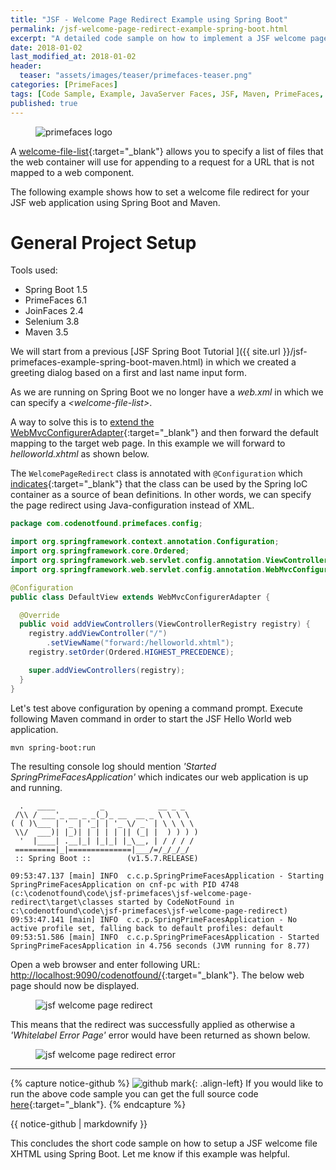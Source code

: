 ```yaml
---
title: "JSF - Welcome Page Redirect Example using Spring Boot"
permalink: /jsf-welcome-page-redirect-example-spring-boot.html
excerpt: "A detailed code sample on how to implement a JSF welcome page redirect using Spring Boot."
date: 2018-01-02
last_modified_at: 2018-01-02
header:
  teaser: "assets/images/teaser/primefaces-teaser.png"
categories: [PrimeFaces]
tags: [Code Sample, Example, JavaServer Faces, JSF, Maven, PrimeFaces, Redirect, Spring Boot, Welcome File, Welcome Page]
published: true
---
```


<figure>
  <img src="{{ site.url }}/assets/images/logo/primefaces-logo.png" alt="primefaces logo" class="logo">
</figure>

A [welcome-file-list](https://docs.oracle.com/cd/E19798-01/821-1841/bnaer/index.html){:target="_blank"} allows you to specify a list of files that the web container will use for appending to a request for a URL that is not mapped to a web component.

The following example shows how to set a welcome file redirect for your JSF web application using Spring Boot and Maven.

# General Project Setup

Tools used:
* Spring Boot 1.5
* PrimeFaces 6.1
* JoinFaces 2.4
* Selenium 3.8
* Maven 3.5

We will start from a previous [JSF Spring Boot Tutorial ]({{ site.url }}/jsf-primefaces-example-spring-boot-maven.html) in which we created a greeting dialog based on a first and last name input form.

As we are running on Spring Boot we no longer have a <var>web.xml</var> in which we can specify a <var>&lt;welcome-file-list&gt;</var>.

A way to solve this is to [extend the WebMvcConfigurerAdapter](https://stackoverflow.com/a/29054676/4201470){:target="_blank"} and then forward the default mapping to the target web page. In this example we will forward to <var>helloworld.xhtml</var> as shown below.

The `WelcomePageRedirect` class is annotated with `@Configuration` which [indicates](https://docs.spring.io/spring/docs/4.3.13.RELEASE/spring-framework-reference/html/beans.html#beans-java-basic-concepts){:target="_blank"} that the class can be used by the Spring IoC container as a source of bean definitions. In other words, we can specify the page redirect using Java-configuration instead of XML.

``` java
package com.codenotfound.primefaces.config;

import org.springframework.context.annotation.Configuration;
import org.springframework.core.Ordered;
import org.springframework.web.servlet.config.annotation.ViewControllerRegistry;
import org.springframework.web.servlet.config.annotation.WebMvcConfigurerAdapter;

@Configuration
public class DefaultView extends WebMvcConfigurerAdapter {

  @Override
  public void addViewControllers(ViewControllerRegistry registry) {
    registry.addViewController("/")
        .setViewName("forward:/helloworld.xhtml");
    registry.setOrder(Ordered.HIGHEST_PRECEDENCE);

    super.addViewControllers(registry);
  }
}
```

Let's test above configuration by opening a command prompt. Execute following Maven command in order to start the JSF Hello World web application.

``` plaintext
mvn spring-boot:run
```

The resulting console log should mention <var>'Started SpringPrimeFacesApplication'</var> which indicates our web application is up and running.

``` plaintext
  .   ____          _            __ _ _
 /\\ / ___'_ __ _ _(_)_ __  __ _ \ \ \ \
( ( )\___ | '_ | '_| | '_ \/ _` | \ \ \ \
 \\/  ___)| |_)| | | | | || (_| |  ) ) ) )
  '  |____| .__|_| |_|_| |_\__, | / / / /
 =========|_|==============|___/=/_/_/_/
 :: Spring Boot ::        (v1.5.7.RELEASE)

09:53:47.137 [main] INFO  c.c.p.SpringPrimeFacesApplication - Starting SpringPrimeFacesApplication on cnf-pc with PID 4748 (c:\codenotfound\code\jsf-primefaces\jsf-welcome-page-redirect\target\classes started by CodeNotFound in c:\codenotfound\code\jsf-primefaces\jsf-welcome-page-redirect)
09:53:47.141 [main] INFO  c.c.p.SpringPrimeFacesApplication - No active profile set, falling back to default profiles: default
09:53:51.586 [main] INFO  c.c.p.SpringPrimeFacesApplication - Started SpringPrimeFacesApplication in 4.756 seconds (JVM running for 8.77)
```

Open a web browser and enter following URL: [http://localhost:9090/codenotfound/](http://localhost:9090/codenotfound/){:target="_blank"}. The below web page should now be displayed.

<figure>
  <img src="{{ site.url }}/assets/images/posts/jsf-primefaces/jsf-welcome-page-redirect.png" alt="jsf welcome page redirect">
</figure>

This means that the redirect was successfully applied as otherwise a <var>'Whitelabel Error Page'</var> error would have been returned as shown below.

<figure>
  <img src="{{ site.url }}/assets/images/posts/jsf-primefaces/jsf-welcome-page-redirect-error.png" alt="jsf welcome page redirect error">
</figure>

---

{% capture notice-github %}
![github mark](/assets/images/logos/github-mark.png){: .align-left}
If you would like to run the above code sample you can get the full source code [here](https://github.com/code-not-found/jsf-primefaces/tree/master/jsf-welcome-page-redirect){:target="_blank"}.
{% endcapture %}
<div class="notice--info">{{ notice-github | markdownify }}</div>

This concludes the short code sample on how to setup a JSF welcome file XHTML using Spring Boot. Let me know if this example was helpful.
